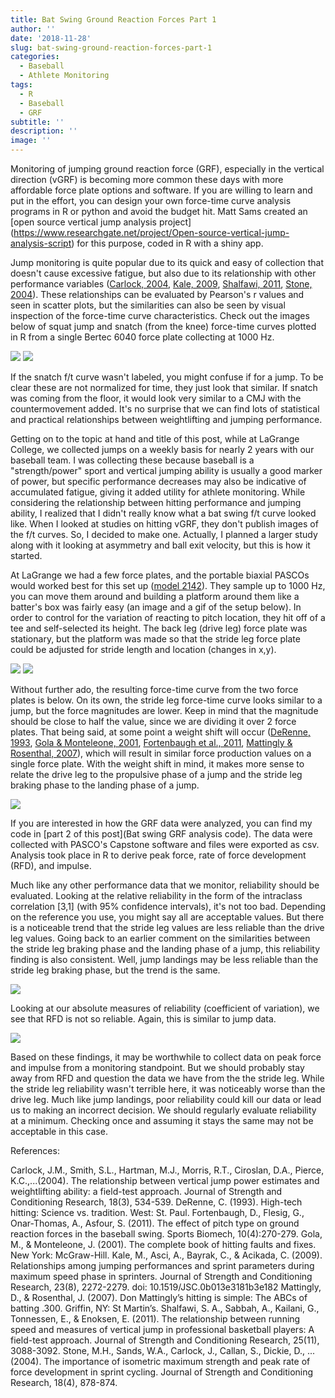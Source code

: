 ```yaml
---
title: Bat Swing Ground Reaction Forces Part 1
author: ''
date: '2018-11-28'
slug: bat-swing-ground-reaction-forces-part-1
categories:
  - Baseball
  - Athlete Monitoring
tags:
  - R
  - Baseball
  - GRF
subtitle: ''
description: ''
image: ''
---
```


Monitoring of jumping ground reaction force (GRF), especially in the vertical direction (vGRF) is becoming more common these days with more affordable force plate options and software. If you are willing to learn and put in the effort, you can design your own force-time curve analysis programs in R or python and avoid the budget hit. Matt Sams created an [open source vertical jump analysis project] (https://www.researchgate.net/project/Open-source-vertical-jump-analysis-script) for this purpose, coded in R with a shiny app. 


Jump monitoring is quite popular due to its quick and easy of collection that doesn't cause excessive fatigue, but also due to its relationship with other performance variables ([Carlock, 2004](https://www.ncbi.nlm.nih.gov/pubmed/15320676), [Kale, 2009](https://www.ncbi.nlm.nih.gov/pubmed/19826298), [Shalfawi, 2011](https://www.ncbi.nlm.nih.gov/pubmed/21993034), [Stone, 2004](https://www.researchgate.net/publication/8153735_The_Importance_of_Isometric_Maximum_Strength_and_Peak_Rate-of-Force_Development_in_Sprint_Cycling)). These relationships can be evaluated by Pearson's r values and seen in scatter plots, but the similarities can also be seen by visual inspection of the force-time curve characteristics. Check out the images below of squat jump and snatch (from the knee) force-time curves plotted in R from a single Bertec 6040 force plate collecting at 1000 Hz.

![](SJ.png)
![](Snatch.png)


If the snatch f/t curve wasn't labeled, you might confuse if for a jump. To be clear these are not normalized for time, they just look that similar. If snatch was coming from the floor, it would look very similar to a CMJ with the countermovement added. It's no surprise that we can find lots of statistical and practical relationships between weightlifting and jumping performance. 


Getting on to the topic at hand and title of this post, while at LaGrange College, we collected jumps on a weekly basis for nearly 2 years with our baseball team. I was collecting these because baseball is a "strength/power" sport and vertical jumping ability is usually a good marker of power, but specific performance decreases may also be indicative of accumulated fatigue, giving it added utility for athlete monitoring. While considering the relationship between hitting performance and jumping ability, I realized that I didn't really know what a bat swing f/t curve looked like. When I looked at studies on hitting vGRF, they don't publish images of the f/t curves. So, I decided to make one. Actually, I planned a larger study along with it looking at asymmetry and ball exit velocity, but this is how it started.



At LaGrange we had a few force plates, and the portable biaxial PASCOs would worked best for this set up ([model 2142](https://www.pasco.com/prodCatalog/PS/PS-2142_pasport-2-axis-force-platform/index.cfm)). They sample up to 1000 Hz, you can move them around and building a platform around them like a batter's box was fairly easy (an image and a gif of the setup below). In order to control for the variation of reacting to pitch location, they hit off of a tee and self-selected its height. The back leg (drive leg) force plate was stationary, but the platform was made so that the stride leg force plate could be adjusted for stride length and location (changes in x,y). 

![](Picture1.png)
![](BSgrf.gif)

Without further ado, the resulting force-time curve from the two force plates is below. On its own, the stride leg force-time curve looks similar to a jump, but the force magnitudes are lower. Keep in mind that the magnitude should be close to half the value, since we are dividing it over 2 force plates. That being said, at some point a weight shift will occur ([DeRenne, 1993](https://www.amazon.com/High-tech-hitting-Science-vs-tradition/dp/0314021663), [Gola & Monteleone, 2001](https://www.amazon.com/Louisville-Slugger%C2%AE-Complete-Hitting-Faults/dp/0809298023), [Fortenbaugh et al., 2011](https://www.ncbi.nlm.nih.gov/pubmed/22303780), [Mattingly & Rosenthal, 2007](https://www.amazon.com/Don-Mattinglys-Hitting-Simple-Batting/dp/0312366205)), which will result in similar force production values on a single force plate. With the weight shift in mind, it makes more sense to relate the drive leg to the propulsive phase of a jump and the stride leg braking phase to the landing phase of a jump.

![](ftcurve.png)

If you are interested in how the GRF data were analyzed, you can find my code in [part 2 of this post](Bat swing GRF analysis code). The data were collected with PASCO's Capstone software and files were exported as csv. Analysis took place in R to derive peak force, rate of force development (RFD), and impulse. 

Much like any other performance data that we monitor, reliability should be evaluated.  Looking at the relative reliability in the form of the intraclass correlation [3,1] (with 95% confidence intervals), it's not too bad. Depending on the reference you use, you might say all are acceptable values. But there is a noticeable trend that the stride leg values are less reliable than the drive leg values. Going back to an earlier comment on the similarities between the stride leg braking phase and the landing phase of a jump, this reliability finding is also consistent. Well, jump landings may be less reliable than the stride leg braking phase, but the trend is the same.

![](icc.png)

Looking at our absolute measures of reliability (coefficient of variation), we see that RFD is not so reliable. Again, this is similar to jump data. 

![](cv.png)

Based on these findings, it may be worthwhile to collect data on peak force and impulse from a monitoring standpoint. But we should probably stay away from RFD and question the data we have from the the stride leg. While the stride leg reliability wasn't terrible here, it was noticeably worse than the drive leg. Much like jump landings, poor reliability could kill our data or lead us to making an incorrect decision. We should regularly evaluate reliability at a minimum. Checking once and assuming it stays the same may not be acceptable in this case.

References:

Carlock, J.M., Smith, S.L., Hartman, M.J., Morris, R.T., Ciroslan, D.A., Pierce, K.C.,...(2004). The relationship between vertical jump power estimates and weightlifting ability: a field-test approach. Journal of Strength and Conditioning Research, 18(3), 534-539.
DeRenne, C. (1993). High-tech hitting: Science vs. tradition. West: St. Paul.
Fortenbaugh, D., Flesig, G., Onar-Thomas, A., Asfour, S. (2011). The effect of pitch type on ground reaction forces in the baseball swing. Sports Biomech, 10(4):270-279.
Gola, M., & Monteleone, J. (2001). The complete book of hitting faults and fixes. New York: McGraw-Hill.
Kale, M., Asci, A., Bayrak, C., & Acikada, C. (2009). Relationships among jumping performances and sprint parameters during maximum speed phase in sprinters. Journal of Strength and Conditioning Research, 23(8), 2272-2279. doi: 10.1519/JSC.0b013e3181b3e182
Mattingly, D., & Rosenthal, J. (2007). Don Mattingly’s hitting is simple: The ABCs of batting .300. Griffin, NY: St Martin’s.
Shalfawi, S. A., Sabbah, A., Kailani, G., Tonnessen, E., & Enoksen, E. (2011). The relationship between running speed and measures of vertical jump in professional basketball players: A field-test approach. Journal of Strength and Conditioning Research, 25(11), 3088-3092.
Stone, M.H., Sands, W.A., Carlock, J., Callan, S., Dickie, D., ... (2004). The importance of isometric maximum strength and peak rate of force development in sprint cycling. Journal of Strength and Conditioning Research, 18(4), 878-874.
